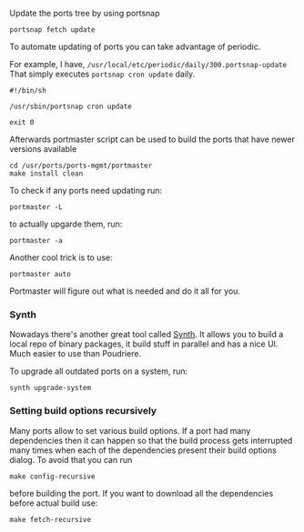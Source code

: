 
Update the ports tree by using portsnap

```
portsnap fetch update
```
To automate updating of ports you can take advantage of periodic.

For example, I have, ```/usr/local/etc/periodic/daily/300.portsnap-update```
That simply executes ```portsnap cron update``` daily.
```
#!/bin/sh

/usr/sbin/portsnap cron update

exit 0
```
Afterwards portmaster script can be used to build the ports that have newer versions available

```
cd /usr/ports/ports-mgmt/portmaster
make install clean
```

To check if any ports need updating run:
```
portmaster -L
```
to actually upgarde them, run:

```
portmaster -a
```

Another cool trick is to use:
```
portmaster auto
```
Portmaster will figure out what is needed and do it all for you.

### Synth
Nowadays there's another great tool called [Synth](https://github.com/jrmarino/synth).
It allows you to build a local repo of binary packages, it build stuff in parallel and has a nice UI.
Much easier to use than Poudriere.

To upgrade all outdated ports on a system, run:
```
synth upgrade-system
```


### Setting build options recursively
Many ports allow to set various build options. 
If a port had many dependencies then it can happen so that the build process gets interrupted many times when each of the dependencies present their build options dialog.
To avoid that you can run 
```
make config-recursive
```
before building the port.
If you want to download all the dependencies before actual build use:
```
make fetch-recursive
```


